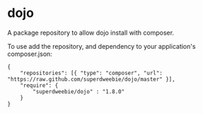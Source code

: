 dojo
====

A package repository to allow dojo install with composer.

To use add the repository, and dependency to your application's composer.json:

    {
        "repositories": [{ "type": "composer", "url": "https://raw.github.com/superdweebie/dojo/master" }],
        "require": {
            "superdweebie/dojo" : "1.8.0"
        }
    }